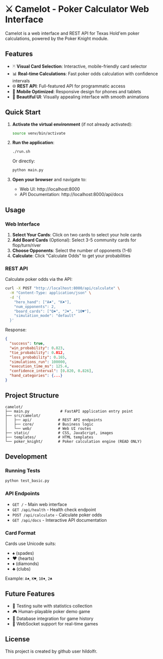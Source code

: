 # ⚔️ Camelot - Poker Calculator Web Interface

Camelot is a web interface and REST API for Texas Hold'em poker calculations, powered by the Poker Knight module.

## Features

- 🃏 **Visual Card Selection**: Interactive, mobile-friendly card selector
- 📊 **Real-time Calculations**: Fast poker odds calculation with confidence intervals
- 🌐 **REST API**: Full-featured API for programmatic access
- 📱 **Mobile Optimized**: Responsive design for phones and tablets
- 🎨 **Beautiful UI**: Visually appealing interface with smooth animations

## Quick Start

1. **Activate the virtual environment** (if not already activated):
   ```bash
   source venv/bin/activate
   ```

2. **Run the application**:
   ```bash
   ./run.sh
   ```
   Or directly:
   ```bash
   python main.py
   ```

3. **Open your browser** and navigate to:
   - Web UI: http://localhost:8000
   - API Documentation: http://localhost:8000/api/docs

## Usage

### Web Interface

1. **Select Your Cards**: Click on two cards to select your hole cards
2. **Add Board Cards** (Optional): Select 3-5 community cards for flop/turn/river
3. **Choose Opponents**: Select the number of opponents (1-6)
4. **Calculate**: Click "Calculate Odds" to get your probabilities

### REST API

Calculate poker odds via the API:

```bash
curl -X POST "http://localhost:8000/api/calculate" \
  -H "Content-Type: application/json" \
  -d '{
    "hero_hand": ["A♠", "K♠"],
    "num_opponents": 2,
    "board_cards": ["Q♠", "J♦", "10♥"],
    "simulation_mode": "default"
  }'
```

Response:
```json
{
  "success": true,
  "win_probability": 0.823,
  "tie_probability": 0.012,
  "loss_probability": 0.165,
  "simulations_run": 100000,
  "execution_time_ms": 125.4,
  "confidence_interval": [0.820, 0.826],
  "hand_categories": {...}
}
```

## Project Structure

```
camelot/
├── main.py              # FastAPI application entry point
├── src/camelot/
│   ├── api/            # REST API endpoints
│   ├── core/           # Business logic
│   └── web/            # Web UI routes
├── static/             # CSS, JavaScript, images
├── templates/          # HTML templates
└── poker_knight/       # Poker calculation engine (READ ONLY)
```

## Development

### Running Tests
```bash
python test_basic.py
```

### API Endpoints

- `GET /` - Main web interface
- `GET /api/health` - Health check endpoint
- `POST /api/calculate` - Calculate poker odds
- `GET /api/docs` - Interactive API documentation

### Card Format

Cards use Unicode suits:
- ♠ (spades)
- ♥ (hearts)
- ♦ (diamonds)
- ♣ (clubs)

Example: `A♠`, `K♥`, `10♦`, `2♣`

## Future Features

- 🧪 Testing suite with statistics collection
- 🎮 Human-playable poker demo game
- 💾 Database integration for game history
- 🔌 WebSocket support for real-time games

## License

This project is created by github user hildolfr.